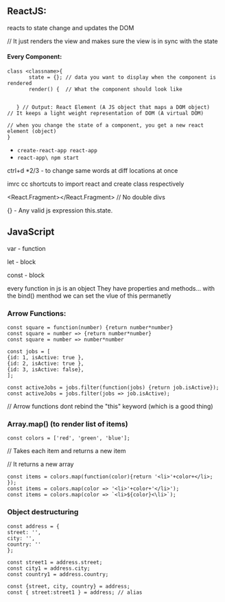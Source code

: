## ReactJS:
reacts to state change and updates the DOM

// It just renders the view and makes sure the view is in sync with the state

#### Every Component:
```
class <classname>{
       state = {}; // data you want to display when the component is rendered
       render() {  // What the component should look like
      

   } // Output: React Element (A JS object that maps a DOM object) 
// It keeps a light weight representation of DOM (A virtual DOM)

// when you change the state of a component, you get a new react element (object)
}
```

- `create-react-app react-app`
- `react-app\ npm start`

ctrl+d *2/3 - to change same words at diff locations at once

imrc
cc
shortcuts to import react and create class respectively

<React.Fragment></React.Fragment> // No double divs

{} - Any valid js expression  this.state.<var>

## JavaScript
var - function 

let - block

const - block

every function in js is an object
They have properties and methods... with the bind() menthod we can set the vlue of this permanetly

### Arrow Functions:
```
const square = function(number) {return number*number}
const square = number => {return number*number}
const square = number => number*number 
```
```
const jobs = [
{id: 1, isActive: true },
{id: 2, isActive: true },
{id: 3, isActive: false},
];

const activeJobs = jobs.filter(function(jobs) {return job.isActive});
const activeJobs = jobs.filter(jobs => job.isActive);
```
// Arrow functions dont rebind the "this" keyword (which is a good thing)

### Array.map() (to render list of items)

`const colors = ['red', 'green', 'blue'];`

// Takes each item and returns a new item

// It returns a new array
```
const items = colors.map(function(color){return '<li>'+color+</li>; });
const items = colors.map(color => '<li>'+color+'</li>');
const items = colors.map(color => `<li>${color}<\li>`);
```
### Object destructuring 
```
const address = {
street: '',
city: '',
country: ''
};

const street1 = address.street;
const city1 = address.city;
const country1 = address.country;
```
```
const {street, city, country} = address;
const { street:street1 } = address; // alias
```
```

